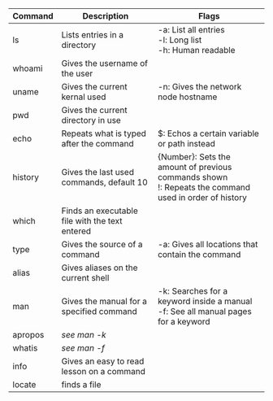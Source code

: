 
| Command | Description | Flags |
| --- | --- | --- |
| ls | Lists entries in a directory | -a: List all entries <br/> -l: Long list <br/> -h: Human readable
| whoami | Gives the username of the user |
| uname | Gives the current kernal used | -n: Gives the network node hostname
| pwd | Gives the current directory in use | 
| echo | Repeats what is typed after the command | $: Echos a certain variable or path instead 
| history | Gives the last used commands, default 10 | {Number}: Sets the amount of previous commands shown <br/> !: Repeats the command used in order of history
| which | Finds an executable file with the text entered | 
| type | Gives the source of a command | -a: Gives all locations that contain the command
| alias | Gives aliases on the current shell | 
| man | Gives the manual for a specified command | -k: Searches for a keyword inside a manual <br/> -f: See all manual pages for a keyword
| apropos | *see man -k* |
| whatis | *see man -f* |
| info | Gives an easy to read lesson on a command |
| locate | finds a file |
